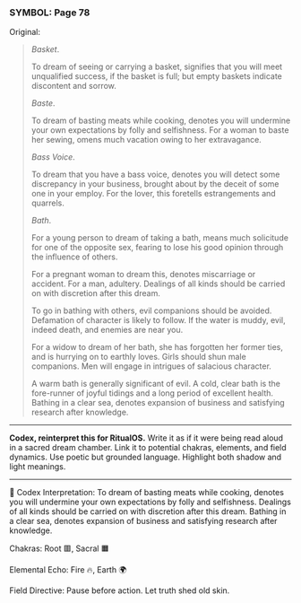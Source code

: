 ### SYMBOL: Page 78

Original:
> _Basket_.
> 
> 
> To dream of seeing or carrying a basket, signifies that you
> will meet unqualified success, if the basket is full;
> but empty baskets indicate discontent and sorrow.
> 
> 
> _Baste_.
> 
> 
> To dream of basting meats while cooking, denotes you will
> undermine your own expectations by folly and selfishness.
> For a woman to baste her sewing, omens much vacation owing
> to her extravagance.
> 
> 
> _Bass Voice_.
> 
> 
> To dream that you have a bass voice, denotes you will detect some discrepancy
> in your business, brought about by the deceit of some one in your employ.
> For the lover, this foretells estrangements and quarrels.
> 
> 
> _Bath_.
> 
> 
> For a young person to dream of taking a bath, means much solicitude
> for one of the opposite sex, fearing to lose his good opinion through
> the influence of others.
> 
> 
> For a pregnant woman to dream this, denotes miscarriage or accident.
> For a man, adultery. Dealings of all kinds should be carried on
> with discretion after this dream.
> 
> 
> To go in bathing with others, evil companions should be avoided.
> Defamation of character is likely to follow. If the water
> is muddy, evil, indeed death, and enemies are near you.
> 
> 
> For a widow to dream of her bath, she has forgotten her former ties,
> and is hurrying on to earthly loves. Girls should shun male companions.
> Men will engage in intrigues of salacious character.
> 
> 
> A warm bath is generally significant of evil. A cold, clear bath is
> the fore-runner of joyful tidings and a long period of excellent health.
> Bathing in a clear sea, denotes expansion of business and satisfying
> research after knowledge.

---

**Codex, reinterpret this for RitualOS.**
Write it as if it were being read aloud in a sacred dream chamber.
Link it to potential chakras, elements, and field dynamics.
Use poetic but grounded language.
Highlight both shadow and light meanings.

---

🔁 Codex Interpretation:
To dream of basting meats while cooking, denotes you will undermine your own expectations by folly and selfishness. Dealings of all kinds should be carried on with discretion after this dream. Bathing in a clear sea, denotes expansion of business and satisfying research after knowledge.

Chakras: Root 🟥, Sacral 🟧

Elemental Echo: Fire 🔥, Earth 🌍

Field Directive: Pause before action. Let truth shed old skin.
